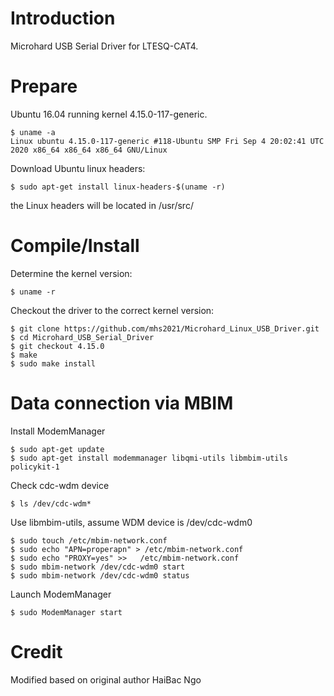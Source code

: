 # Introduction

Microhard USB Serial Driver for LTESQ-CAT4.

# Prepare

Ubuntu 16.04 running kernel 4.15.0-117-generic.

```
$ uname -a
Linux ubuntu 4.15.0-117-generic #118-Ubuntu SMP Fri Sep 4 20:02:41 UTC 2020 x86_64 x86_64 x86_64 GNU/Linux

```

Download Ubuntu linux headers:

```
$ sudo apt-get install linux-headers-$(uname -r)
```

the Linux headers will be located in /usr/src/

# Compile/Install

Determine the kernel version:

```
$ uname -r

```
Checkout the driver to the correct kernel version:

```
$ git clone https://github.com/mhs2021/Microhard_Linux_USB_Driver.git
$ cd Microhard_USB_Serial_Driver
$ git checkout 4.15.0
$ make 
$ sudo make install

```

# Data connection via MBIM

Install ModemManager

```
$ sudo apt-get update
$ sudo apt-get install modemmanager libqmi-utils libmbim-utils policykit-1

```
Check cdc-wdm device

```
$ ls /dev/cdc-wdm*

```

Use libmbim-utils, assume WDM device is /dev/cdc-wdm0

```
$ sudo touch /etc/mbim-network.conf
$ sudo echo "APN=properapn" > /etc/mbim-network.conf 
$ sudo echo "PROXY=yes" >>   /etc/mbim-network.conf 
$ sudo mbim-network /dev/cdc-wdm0 start
$ sudo mbim-network /dev/cdc-wdm0 status 

```

Launch ModemManager

```
$ sudo ModemManager start

```

# Credit

Modified based on original author HaiBac Ngo
